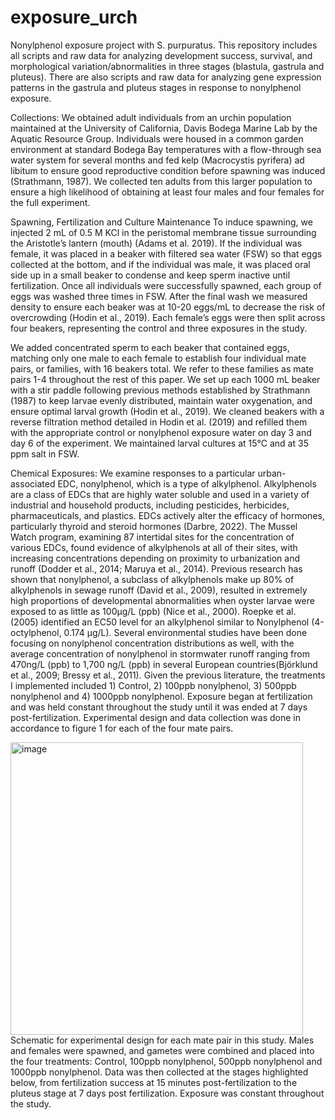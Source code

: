 # exposure_urch
Nonylphenol exposure project with S. purpuratus. This repository includes all scripts and raw data for analyzing development success, survival, and  morphological variation/abnormalities in three stages (blastula, gastrula and pluteus). There are also scripts and raw data for analyzing gene expression patterns in the gastrula and pluteus stages in response to nonylphenol exposure. 

Collections: We obtained adult individuals from an urchin population maintained at the University of California, Davis Bodega Marine Lab by the Aquatic Resource Group. Individuals were housed in a common garden environment at standard Bodega Bay temperatures with a flow-through sea water system for several months and fed kelp (Macrocystis pyrifera) ad libitum to ensure good reproductive condition before spawning was induced (Strathmann, 1987). We collected ten adults from this larger population to ensure a high likelihood of obtaining at least four males and four females for the full experiment.
 
Spawning, Fertilization and Culture Maintenance To induce spawning, we injected 2 mL of 0.5 M KCl in the peristomal membrane tissue surrounding the Aristotle’s lantern (mouth) (Adams et al. 2019). If the individual was female, it was placed in a beaker with filtered sea water (FSW) so that eggs collected at the bottom, and if the individual was male, it was placed oral side up in a small beaker to condense and keep sperm inactive until fertilization. Once all individuals were successfully spawned, each group of eggs was washed three times in FSW. After the final wash we measured density to ensure each beaker was at 10-20 eggs/mL to decrease the risk of overcrowding (Hodin et al., 2019). Each female’s eggs were then split across four beakers, representing the control and three exposures in the study. 

We added concentrated sperm to each beaker that contained eggs, matching only one male to each female to establish four individual mate pairs, or families, with 16 beakers total. We refer to these families as mate pairs 1-4 throughout the rest of this paper. We set up each 1000 mL beaker with a stir paddle following previous methods established by Strathmann (1987) to keep larvae evenly distributed, maintain water oxygenation, and ensure optimal larval growth (Hodin et al., 2019). We cleaned beakers with a reverse filtration method detailed in Hodin et al. (2019) and refilled them with the appropriate control or nonylphenol exposure water on day 3 and day 6 of the experiment. We maintained larval cultures at 15°C and at 35 ppm salt in FSW.
 
Chemical Exposures: We examine responses to a particular urban-associated EDC, nonylphenol, which is a type of alkylphenol. Alkylphenols are a class of EDCs that are highly water soluble and used in a variety of industrial and household products, including pesticides, herbicides, pharmaceuticals, and plastics. EDCs actively alter the efficacy of hormones, particularly thyroid and steroid hormones (Darbre, 2022). The Mussel Watch program, examining 87 intertidal sites for the concentration of various EDCs, found evidence of alkylphenols at all of their sites, with increasing concentrations depending on proximity to urbanization and runoff (Dodder et al., 2014; Maruya et al., 2014).  Previous research has shown that nonylphenol, a subclass of alkylphenols make up 80% of alkylphenols in sewage runoff (David et al., 2009), resulted in extremely high proportions of developmental abnormalities when oyster larvae were exposed to as little as 100µg/L (ppb) (Nice et al., 2000). Roepke et al. (2005) identified an EC50 level for an alkylphenol similar to Nonylphenol (4-octylphenol, 0.174 µg/L). Several environmental studies have been done focusing on nonylphenol concentration distributions as well, with the average concentration of nonylphenol in stormwater runoff ranging from 470ng/L (ppb) to 1,700 ng/L (ppb) in several European countries(Björklund et al., 2009; Bressy et al., 2011). Given the previous literature, the treatments I implemented included 1) Control, 2) 100ppb nonylphenol, 3) 500ppb nonylphenol and 4) 1000ppb nonylphenol. Exposure began at fertilization and was held constant throughout the study until it was ended at 7 days post-fertilization. Experimental design and data collection was done in accordance to figure 1 for each of the four mate pairs.

<img width="468" alt="image" src="https://github.com/user-attachments/assets/7a337783-7aca-4e7d-9385-96df946850ce" />
 Schematic for experimental design for each mate pair in this study. Males and females were spawned, and gametes were combined and placed into the four treatments: Control, 100ppb nonylphenol, 500ppb nonylphenol and 1000ppb nonylphenol. Data was then collected at the stages highlighted below, from fertilization success at 15 minutes post-fertilization to the pluteus stage at 7 days post fertilization. Exposure was constant throughout the study.


